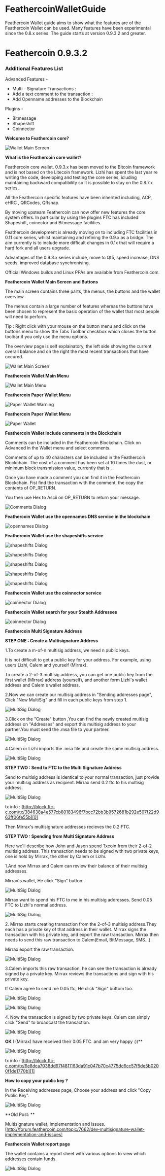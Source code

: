 # FeathercoinWalletGuide

Feathercoin Wallet guide aims to show what the features are of the Feathercoin Wallet can be used. Many features have been experimental since the 0.8.x series. The guide starts at version 0.9.3.2 and greater.


Feathercoin 0.9.3.2 
===================

### Additional Features List

Advanced Features -
* Multi - Signature Transactions :
* Add a text comment to the transaction :
* Add Openname addresses to the Blockchain

Plugins -
* Bitmessage
* Shapeshift
* Coinnector

**Welcome to Feathercoin core?**

![Wallet Main Screen](/images/ftc-0.9.3.2-welcome.core_a2.png)


**What is the Feathercoin core wallet?**

Feathercoin core wallet. 0.9.3.x has been moved to the Bitcoin framework and is not based on the Litecoin framework. Lizhi has spent the last year re writing the code, developing and testing the core series, icluding maintaining backward compatibility so it is possible to stay on the 0.8.7.x series.  

All the Feathercoin specific features have been inherited including, ACP, eHRC , QRCodes, QRsnap. 

By moving upsteam Feathercoin can now offer new features the core system offers. In particular by using the plugins FTC has included Shapeshift, coinector and Bitmessage facilities. 


Feathercoin development is already moving on to including FTC facilities in 0.11 core series, whilst maintaining and refining the 0.9.x as a bridge. The aim currently is to include more difficult changes in 0.1x that will require a hard fork and all users upgrade.

Advantages of the 0.9.3.x series include, move to Qt5, speed increase, DNS seeds, improved database synchronising.

Official Windows builds and Linux PPAs are available from Feathercoin.com.


**Feathercoin Wallet Main Screen and Buttons**

The main screen contains three parts, the menus, the buttons and the wallet overview.

The menus contain a large number of features whereas the buttons have been chosen to represent the basic operation of the wallet that most people will need to perform.

Tip : Right click with your mouse on the button menu and click on the buttons menu to show the Tabs Toolbar checkbox which closes the button toolbar if you only use the menu options.

The overview page is self explainatory, the left side showing the current overall balance and on the right the most recent transactions that have occured.

![Wallet Main Screen](/images/ftc-0.9.3.2-main.screen.01.png)


**Feathercoin Wallet Main Menu**

![Wallet Main Menu](/images/ftc-0.9.3.2-paper.wallet.menu.01.png)


**Feathercoin Paper Wallet Menu**

![Paper Wallet Warning](/images/ftc-0.9.3.2-paper.wallet.warning.01.png)


**Feathercoin Paper Wallet Menu**

![Paper Wallet](/images/ftc-0.9.3.2-paper.wallet.01.png)


**Feathercoin Wallet Include comments in the Blockchain**

Comments can be included in the Feathercoin Blockchain.  Click on Advanced in the Wallet menu and select comments.

Comments of up to 40 characters can be included in the Feathercoin Blockchain. The cost of a comment has been set at 10 times the dust, or minimum block transmission value, currently that is .

Once you have made a comment you can find it in the Feathercoin Blockchain. Fist find the transaction with the comment, the copy the contents of OP_RETURN.

You then use Hex to Ascii on OP_RETURN to return your message.

![Comments Dialog](/images/ftc-0.9.3.2-comments.screen.01.png)


**Feathercoin Wallet use the opennames DNS service in the blockchain**

![opennames Dialog](/images/ftc-0.9.3.2-opennames.screen.01.png)


**Feathercoin Wallet use the shapeshifts service**


![shapeshifts Dialog](/images/ftc-0.9.3.2-shapeshift.StatusTab.01.png)


![shapeshifts Dialog](/images/ftc-0.9.3.2-shapeshift.AddressTab.01.png)


![shapeshifts Dialog](/images/ftc-0.9.3.2-shapeshift.TransactionTab.01.png)


![shapeshifts Dialog](/images/ftc-0.9.3.2-shapeshift.FixedTransactionTab.01.png)


![shapeshifts Dialog](/images/ftc-0.9.3.2-shapeshift.MoreTab.01.png)


**Feathercoin Wallet use the coinnector service**

![coinnector Dialog](/images/ftc-0.9.3.2-coinnector.01.png)


**Feathercoin Wallet search for your Stealth Addresses**

![coinnector Dialog](/images/ftc-0.9.3.2-stealth.SX.search.01.png)


**Feathercoin Multi Signature Address**


**STEP ONE : Create a Multisignature Address**

1.To create a m-of-n multisig address, we need n public keys. 

It is not difficult to get a public key for your address. For example, using users Lizhi, Calem and yourself (Mirrax).

To create a 2-of-3 multisig address, you can get one public key from the first wallet (Mirrax) address (yourself), and another form Lizhi's wallet address and Calem's wallet address.

2.Now we can create our multisig address in "Sending addresses page", Click "New MultiSig" and fill in each public keys from step 1\.

![MultiSig Dialog](/images/ftc-0.9.3.2-multi.signature.screen01.jpg)


3.Click on the "Create" button ,You can find the newly created multisig address on "Addresses" and export this multisig address to your partner.You must send the .msa file to your partner.

![MultiSig Dialog](/images/ftc-0.9.3.2-multi.signature.screen02.jpg)


4.Calem or Lizhi imports the .msa file and create the same multisig address.

![MultiSig Dialog](/images/ftc-0.9.3.2-multi.signature.screen03.jpg)



**STEP TWO : Send to FTC to the Multi Signature Address**

Send to multisig address is identical to your normal transaction, just provide your multisig address as recipient. Mirrax send 0.2 ftc to his multisig address.

![MultiSig Dialog](/images/ftc-0.9.3.2-multi.signature.screen04.jpg)


tx info : [http://block.ftc-c.com/tx/384638a4e577cb80183496f7bcc72bb3b9572681b292e507f22d963ff06fe55b][0]


Then Mirrax's multisignature addresses recieves the  0.2 FTC.


**STEP TWO : Spending from Multi Signature Address**


Here we'll describe how John and Jason spend Txcoin from their 2-of-2 multisig address. This transaction needs to be signed with two private keys, one is hold by Mirrax, the other by Calem or Lizhi.


1\.And now Mirrax and Calem can review their balance of their multisig addresses.

Mirrax's wallet, He click "Sign" button.

![MultiSig Dialog](/images/ftc-0.9.3.2-multi.signature.screen05.jpg)


Mirrax want to spend his FTC to me in his multisig addresses.  Send 0.05 FTC to Lizhi's normal address.

![MultiSig Dialog](/images/ftc-0.9.3.2-multi.signature.screen06.jpg)


2\. Mirrax starts creating transaction from the 2-of-3 multisig address.They each has a private key of that address in their wallet. Mirrax signs the transaction with his private key, and export the raw transaction. Mirrax then needs to send this raw transaction to Calem(Email, BitMessage, SMS...).

Mirrax  export the raw transaction.

![MultiSig Dialog](/images/ftc-0.9.3.2-multi.signature.screen07.jpg)


3\.Calem imports this raw transaction, he can see the transaction is already signed by a private key. Mirrax reviews the transactions and sign with his private key.

If Calem agree to send me 0.05 ftc, He click "Sign" buttom too.

![MultiSig Dialog](/images/ftc-0.9.3.2-multi.signature.screen08.jpg)



![MultiSig Dialog](/images/ftc-0.9.3.2-multi.signature.screen09.jpg)


4\. Now the transaction is signed by two private keys. Calem can simply click "Send" to broadcast the transaction.

![MultiSig Dialog](/images/ftc-0.9.3.2-multi.signature.screen10.jpg)


**OK**   I (Mirrax) have received their 0.05 FTC. and am very happy :))**

![MultiSig Dialog](/images/ftc-0.9.3.2-multi.signature.screen11.jpg)



tx info : [http://block.ftc-c.com/tx/6e8dca7038dd97f4811163da91c047b70c4775dc6cc57f5de5b0200f1de1770b][1]


**How to copy your public key ?**

In the Receiving addresses page, Choose your address and click "Copy Public Key".

![MultiSig Dialog](/images/ftc-0.9.3.2-multi.signature.screen12.jpg)


**Old Post: **

Multisignature wallet, implementation and issues.  [http://forum.feathercoin.com/topic/7662/dev-multisignature-wallet-implementation-and-issues]


[0]: http://block.ftc-c.com/tx/384638a4e577cb80183496f7bcc72bb3b9572681b292e507f22d963ff06fe55b
[1]: http://block.ftc-c.com/tx/6e8dca7038dd97f4811163da91c047b70c4775dc6cc57f5de5b0200f1de1770b


**Feathercoin Wallet report page**

The wallet contains a report sheet with various options to view which addresses contain funds.


![MultiSig Dialog](/images/ftc-0.9.3.2-report.page.01.png)
